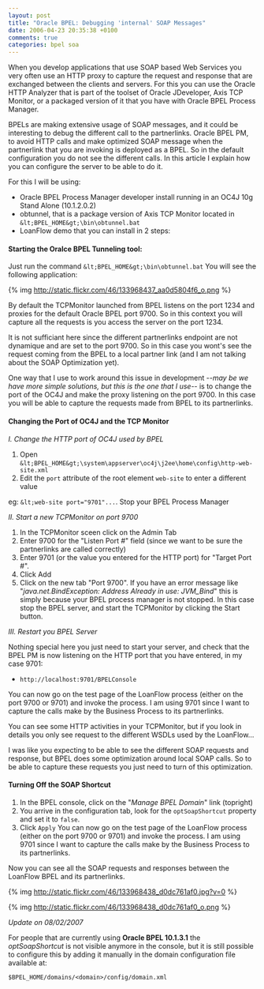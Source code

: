 ```yaml
---
layout: post
title: "Oracle BPEL: Debugging 'internal' SOAP Messages"
date: 2006-04-23 20:35:38 +0100
comments: true
categories: bpel soa
---
```


When you develop applications
that use SOAP based Web Services you very often use an HTTP proxy to
capture the request and response that are exchanged between the clients
and servers. For this you can use the Oracle HTTP Analyzer that is part
of the toolset of Oracle JDeveloper, Axis TCP Monitor, or a packaged
version of it that you have with Oracle BPEL Process Manager.

BPELs are making extensive usage of SOAP messages, and it could be
interesting to debug the different call to the partnerlinks. Oracle
BPEL PM, to avoid HTTP calls and make optimized SOAP message when the
partnerlink that you are invoking is deployed as a BPEL. So in the
default configuration you do not see the different calls. In this
article I explain how you can configure the server to be able to do it.

For this I will be using:

* Oracle BPEL Process Manager developer install running in an OC4J 10g Stand Alone (10.1.2.0.2)
* obtunnel, that is a package version of Axis TCP Monitor located in `&lt;BPEL_HOME&gt;\bin\obtunnel.bat`
* LoanFlow demo that you can install in 2 steps:

#### Starting the Oralce BPEL Tunneling tool:

Just run the command `&lt;BPEL_HOME&gt;\bin\obtunnel.bat` You will see the following application:

{% img http://static.flickr.com/46/133968437_aa0d5804f6_o.png %}


By default the TCPMonitor launched from BPEL listens on the port 1234
and proxies for the default Oracle BPEL port 9700. So in this context
you will capture all the requests is you access the server on the port
1234.

It is not sufficiant here since the different partnerlinks endpoint are
not dynamique and are set to the port 9700. So in this case you wont's
see the request coming from the BPEL to a local partner link (and I am
  not talking about the SOAP Optimization yet).

One way that I use to work around this issue in development --<span style="font-style: italic;">may be we have more simple
  solutions, but this is the one that I use</span>-- is to change
  the port of the OC4J and make the proxy listening on the port 9700. In
  this case you will be able to capture the requests made from BPEL to
  its partnerlinks.

#### Changing the Port of OC4J and the TCP Monitor

*I. Change the HTTP port of OC4J used by BPEL*

1.  Open `&lt;BPEL_HOME&gt;\system\appserver\oc4j\j2ee\home\config\http-web-site.xml`
2.  Edit the `port` attribute of the root element `web-site` to enter a different value

eg: `&lt;web-site port="9701"...`.  Stop your BPEL Process Manager

*II. Start a new TCPMonitor on port 9700*

1.  In the TCPMonitor sceen click on the Admin Tab
2.  Enter 9700 for the "Listen Port #" field (since we want to be sure the partnerlinks are called correctly)
3.  Enter 9701 (or the value you entered for the HTTP port) for "Target Port #".
4.  Click Add
5.  Click on the new tab "Port 9700". If you have an error message like "*java.net.BindException: Address Already in use: JVM_Bind*" this is simply because your BPEL process manager is not stopped. In this case stop the BPEL server, and start the TCPMonitor by clicking the Start button.


*III. Restart you BPEL Server*

Nothing special here you just need to start your server, and check that the BPEL PM is now listening on the HTTP port that you have entered, in my case 9701:

* `http://localhost:9701/BPELConsole`

You can now go on the test page of the LoanFlow process (either on the port 9700 or 9701) and invoke the process. I am using 9701 since I want to capture the calls make by the Business Process to its partnerlinks.

You can see some HTTP activities in your TCPMonitor, but if you look in
        details you only see request to the different WSDLs used by the
        LoanFlow...

I was like you expecting to be able to see the different SOAP requests
        and response, but BPEL does some optimization around local SOAP calls.
        So to be able to capture these requests you just need to turn of this
        optimization.

#### Turning Off the SOAP Shortcut

1.  In the BPEL console, click on the "*Manage BPEL Domain*" link (topright)
2.  You arrive in the configuration tab, look for the `optSoapShortcut` property and set it to `false`.
3.  Click `Apply` You can now go on the test page of the LoanFlow process (either on the port 9700 or 9701) and invoke the process. I am using 9701 since I want to capture the calls make by the Business Process to its partnerlinks.

Now you can see all the SOAP requests and responses between the LoanFlow BPEL and its partnerlinks.

{% img http://static.flickr.com/46/133968438_d0dc761af0.jpg?v=0 %}


{% img http://static.flickr.com/46/133968438_d0dc761af0_o.png %}


*Update on 08/02/2007*

For people that are currently using **Oracle BPEL 10.1.3.1** the *optSoapShortcut* is not visible anymore in the console, but it is still possible to configure this by adding it manually in the domain configuration file available at:

`$BPEL_HOME/domains/<domain>/config/domain.xml`

